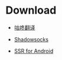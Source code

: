 # Download #
-   [咕咚翻译](https://fir.im/gdTranslater)

-   [Shadowsocks](http://shadowsocks.org/en/download/clients.html)

-   [SSR for Android](https://github.com/shadowsocksr/shadowsocksr-android/releases)

